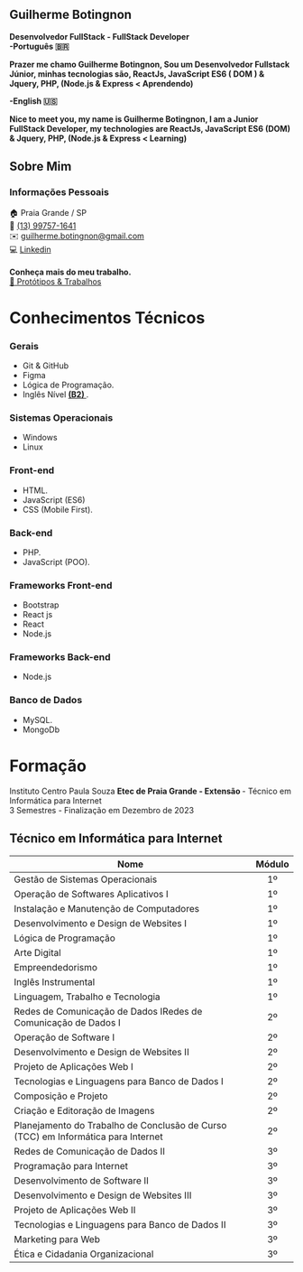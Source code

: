 ## Guilherme Botingnon

<strong> Desenvolvedor FullStack - FullStack Developer </strong>
<strong>
<br>
-Português 🇧🇷

Prazer me chamo Guilherme Botingnon, Sou um Desenvolvedor Fullstack Júnior, minhas tecnologias são, ReactJs, JavaScript ES6 ( DOM ) & Jquery, PHP, (Node.js & Express < Aprendendo)

-English 🇺🇸

Nice to meet you, my name is Guilherme Botingnon, I am a Junior FullStack Developer, my technologies are ReactJs, JavaScript ES6 (DOM) & Jquery, PHP, (Node.js & Express < Learning)

</strong>

## Sobre Mim

### Informações Pessoais

🏠 Praia Grande / SP <br>
📱 <a href="https://api.whatsapp.com/send?phone=5513997571641">(13) 99757-1641</a> <br>
✉️ <a href="mailto:guilherme.botingnon@gmail.com">guilherme.botingnon@gmail.com</a> <br>
💻 [Linkedin](https://www.linkedin.com/in/guilherme-botingnon-a032a3278/)
<br> <br>
<strong> Conheça mais do meu trabalho. </strong> <br>
<a href="Protótipo"> 💼 Protótipos & Trabalhos </a>

# Conhecimentos Técnicos

### Gerais

- Git & GitHub
- Figma
- Lógica de Programação.
- Inglês Nível <strong> <a href="https://cert.efset.org/VXtMSb"> (B2) </a> </strong>.

### Sistemas Operacionais

- Windows
- Linux

### Front-end

- HTML.
- JavaScript (ES6)
- CSS (Mobile First).

### Back-end

- PHP.
- JavaScript (POO).

### Frameworks Front-end

- Bootstrap
- React js
- React
- Node.js

### Frameworks Back-end

- Node.js

### Banco de Dados

- MySQL.
- MongoDb

# Formação

Instituto Centro Paula Souza <strong> Etec de Praia Grande - Extensão </strong> - Técnico em Informática para Internet <br>
3 Semestres - Finalização em Dezembro de 2023

## Técnico em Informática para Internet

| Nome                                                                              | Módulo |
| --------------------------------------------------------------------------------- | :----: |
| Gestão de Sistemas Operacionais                                                   |   1º   |
| Operação de Softwares Aplicativos I                                               |   1º   |
| Instalação e Manutenção de Computadores                                           |   1º   |
| Desenvolvimento e Design de Websites I                                            |   1º   |
| Lógica de Programação                                                             |   1º   |
| Arte Digital                                                                      |   1º   |
| Empreendedorismo                                                                  |   1º   |
| Inglês Instrumental                                                               |   1º   |
| Linguagem, Trabalho e Tecnologia                                                  |   1º   |
| Redes de Comunicação de Dados IRedes de Comunicação de Dados I                    |   2º   |
| Operação de Software I                                                            |   2º   |
| Desenvolvimento e Design de Websites II                                           |   2º   |
| Projeto de Aplicações Web I                                                       |   2º   |
| Tecnologias e Linguagens para Banco de Dados I                                    |   2º   |
| Composição e Projeto                                                              |   2º   |
| Criação e Editoração de Imagens                                                   |   2º   |
| Planejamento do Trabalho de Conclusão de Curso (TCC) em Informática para Internet |   2º   |
| Redes de Comunicação de Dados II                                                  |   3º   |
| Programação para Internet                                                         |   3º   |
| Desenvolvimento de Software II                                                    |   3º   |
| Desenvolvimento e Design de Websites III                                          |   3º   |
| Projeto de Aplicações Web II                                                      |   3º   |
| Tecnologias e Linguagens para Banco de Dados II                                   |   3º   |
| Marketing para Web                                                                |   3º   |
| Ética e Cidadania Organizacional                                                  |   3º   |

<br><br>
